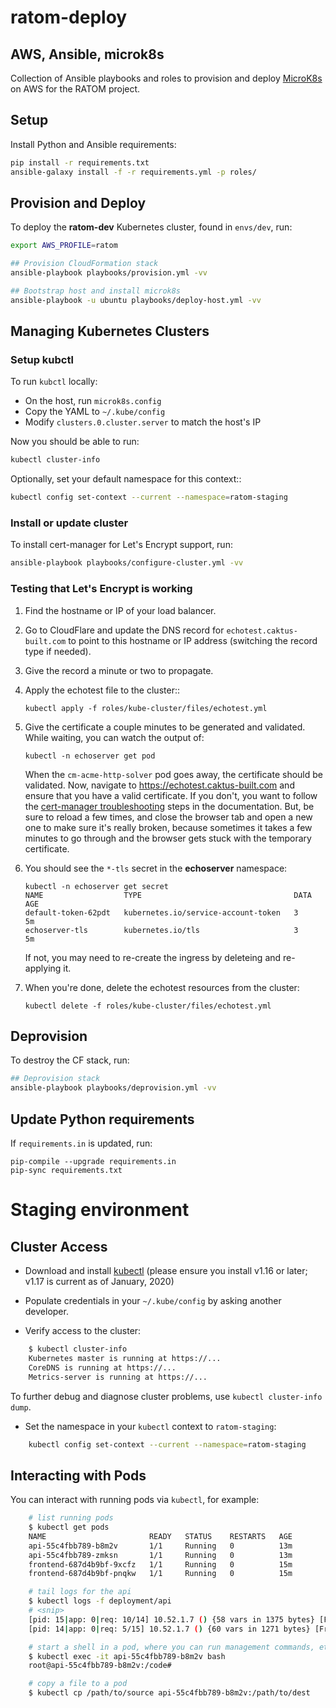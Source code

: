 # ratom-deploy

## AWS, Ansible, microk8s

Collection of Ansible playbooks and roles to provision and deploy [MicroK8s](https://microk8s.io/) on AWS for the RATOM project.


## Setup

Install Python and Ansible requirements:

```sh
pip install -r requirements.txt
ansible-galaxy install -f -r requirements.yml -p roles/
```

## Provision and Deploy

To deploy the **ratom-dev** Kubernetes cluster, found in ``envs/dev``, run:

```sh
export AWS_PROFILE=ratom

## Provision CloudFormation stack
ansible-playbook playbooks/provision.yml -vv

## Bootstrap host and install microk8s
ansible-playbook -u ubuntu playbooks/deploy-host.yml -vv
```


## Managing Kubernetes Clusters


### Setup kubctl

To run ``kubctl`` locally:

- On the host, run ``microk8s.config``
- Copy the YAML to ``~/.kube/config``
- Modify ``clusters.0.cluster.server`` to match the host's IP

Now you should be able to run:

```sh
kubectl cluster-info
```

Optionally, set your default namespace for this context::

```sh
kubectl config set-context --current --namespace=ratom-staging
```


### Install or update cluster

To install cert-manager for Let's Encrypt support, run:

```sh
ansible-playbook playbooks/configure-cluster.yml -vv
```


### Testing that Let's Encrypt is working

1. Find the hostname or IP of your load balancer.
2. Go to CloudFlare and update the DNS record for ``echotest.caktus-built.com`` to
   point to this hostname or IP address (switching the record type if needed).
3. Give the record a minute or two to propagate.
4. Apply the echotest file to the cluster::

       kubectl apply -f roles/kube-cluster/files/echotest.yml

5. Give the certificate a couple minutes to be generated and validated. While waiting,
   you can watch the output of:

       kubectl -n echoserver get pod

   When the ``cm-acme-http-solver`` pod goes away, the certificate should be validated.
   Now, navigate to https://echotest.caktus-built.com and ensure that you have a valid
   certificate. If you don't, you want to follow the [cert-manager troubleshooting](https://docs.cert-manager.io/en/latest/getting-started/troubleshooting.html)
   steps in the documentation. But, be sure to reload a few times, and close the
   browser tab and open a new one to make sure it's really broken, because sometimes
   it takes a few minutes to go through and the browser gets stuck with the
   temporary certificate.

6. You should see the ``*-tls`` secret in the **echoserver** namespace:

       kubectl -n echoserver get secret
       NAME                  TYPE                                  DATA   AGE
       default-token-62pdt   kubernetes.io/service-account-token   3      5m
       echoserver-tls        kubernetes.io/tls                     3      5m

   If not, you may need to re-create the ingress by deleteing and re-applying it.

7. When you're done, delete the echotest resources from the cluster:

       kubectl delete -f roles/kube-cluster/files/echotest.yml


## Deprovision

To destroy the CF stack, run:

```sh
## Deprovision stack
ansible-playbook playbooks/deprovision.yml -vv
```


## Update Python requirements

If ``requirements.in`` is updated, run:

```
pip-compile --upgrade requirements.in
pip-sync requirements.txt
```


# Staging environment

## Cluster Access

* Download and install
  [kubectl](https://kubernetes.io/docs/tasks/tools/install-kubectl/) (please
  ensure you install v1.16 or later; v1.17 is current as of January, 2020)

* Populate credentials in your ``~/.kube/config`` by asking another developer.

* Verify access to the cluster:

```sh
    $ kubectl cluster-info
    Kubernetes master is running at https://...
    CoreDNS is running at https://...
    Metrics-server is running at https://...
```

   To further debug and diagnose cluster problems, use ``kubectl cluster-info dump``.

* Set the namespace in your ``kubectl`` context to ``ratom-staging``:

```sh
    kubectl config set-context --current --namespace=ratom-staging
```

## Interacting with Pods

You can interact with running pods via ``kubectl``, for example:

```sh
    # list running pods
    $ kubectl get pods
    NAME                       READY   STATUS    RESTARTS   AGE
    api-55c4fbb789-b8m2v       1/1     Running   0          13m
    api-55c4fbb789-zmksn       1/1     Running   0          13m
    frontend-687d4b9bf-9xcfz   1/1     Running   0          15m
    frontend-687d4b9bf-pnqkw   1/1     Running   0          15m

    # tail logs for the api
    $ kubectl logs -f deployment/api
    # <snip>
    [pid: 15|app: 0|req: 10/14] 10.52.1.7 () {58 vars in 1375 bytes} [Fri Nov  8 11:19:57 2019] GET /admin/ratom/message/ => generated 28852 bytes in 129 msecs (HTTP/1.1 200) 10 headers in 513 bytes (1 switches on core 2)
    [pid: 14|app: 0|req: 5/15] 10.52.1.7 () {60 vars in 1271 bytes} [Fri Nov  8 11:20:32 2019] POST /graphql => generated 240 bytes in 30 msecs (HTTP/1.1 200) 8 headers in 400 bytes (1 switches on core 1)

    # start a shell in a pod, where you can run management commands, etc.
    $ kubectl exec -it api-55c4fbb789-b8m2v bash
    root@api-55c4fbb789-b8m2v:/code#

    # copy a file to a pod
    $ kubectl cp /path/to/source api-55c4fbb789-b8m2v:/path/to/dest
```
